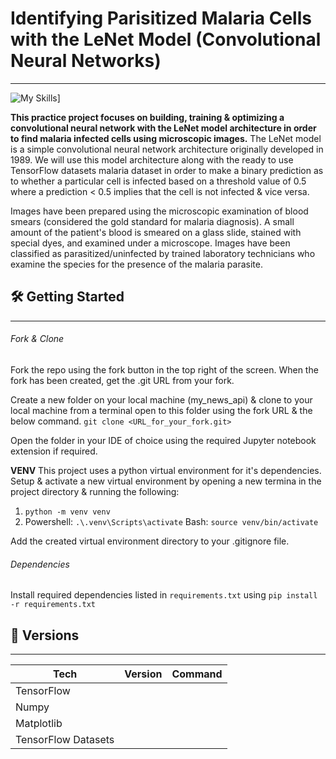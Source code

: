 # Identifying Parisitized Malaria Cells with the LeNet Model (Convolutional Neural Networks)
___
![My Skills](https://skillicons.dev/icons?i=py,tensorflow,git,github)]

**This practice project focuses on building, training & optimizing a convolutional neural network with the LeNet model architecture in order to find malaria infected cells using microscopic images.** The LeNet model is a simple convolutional neural network architecture originally developed in 1989. We will use this model architecture along with the ready to use TensorFlow datasets malaria dataset in order to make a binary prediction as to whether a particular cell is infected based on a threshold value of 0.5 where a prediction < 0.5 implies that the cell is not infected & vice versa.

Images have been prepared using the microscopic examination of blood smears (considered the gold standard for malaria diagnosis). A small amount of the patient's blood is smeared on a glass slide, stained with special dyes, and examined under a microscope. Images have been classified as parasitized/uninfected by trained laboratory technicians who examine the species for the presence of the malaria parasite.

## 🛠️ Getting Started
___
###### Fork & Clone
Fork the repo using the fork button in the top right of the screen. When the fork has been created, get the .git URL from your fork.

Create a new folder on your local machine (my_news_api) & clone to your local machine from a terminal open to this folder using the fork URL & the below command.
`git clone <URL_for_your_fork.git>`

Open the folder in your IDE of choice using the required Jupyter notebook extension if required.

**VENV**
This project uses a python virtual environment for it's dependencies. Setup & activate a new virtual environment by opening a new termina in the project directory & running the following:

1. `python -m venv venv`
2. Powershell: `.\.venv\Scripts\activate`
   Bash: `source venv/bin/activate`

Add the created virtual environment directory to your .gitignore file. 

###### Dependencies
Install required dependencies listed in `requirements.txt` using `pip install -r requirements.txt`

## 🔢 Versions
___
| **Tech**   | **Version** | **Command** |
| ---------- | ----------- | ----------- |
| TensorFlow |             |             |
| Numpy      |             |             |
| Matplotlib |             |             |
| TensorFlow Datasets           |             |             |
